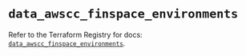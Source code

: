 # `data_awscc_finspace_environments`

Refer to the Terraform Registry for docs: [`data_awscc_finspace_environments`](https://registry.terraform.io/providers/hashicorp/awscc/0.70.0/docs/data-sources/finspace_environments).
